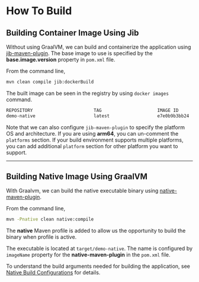 # How To Build

## Building Container Image Using Jib

Without using GraalVM, we can build and containerize the application using [jib-maven-plugin](https://github.com/GoogleContainerTools/jib/tree/master/jib-maven-plugin).
The base image to use is specified by the **base.image.version** property in `pom.xml` file.

From the command line,

```bash
mvn clean compile jib:dockerBuild
```

The built image can be seen in the registry by using `docker images` command.

```bash
REPOSITORY                       TAG                     IMAGE ID       CREATED          SIZE
demo-native                      latest                  e7e0b9b3bb24   7 seconds ago    297MB
```

Note that we can also configure `jib-maven-plugin` to specify the platform OS and architecture. If you are using **arm64**, you can un-comment the `platforms` section. If your build environment supports multiple platforms, you can add additional `platform` section for other platform you want to support.


---

## Building Native Image Using GraalVM

With Graalvm, we can build the native executable binary using [native-maven-plugin](https://graalvm.github.io/native-build-tools/latest/maven-plugin.html).

From the command line,

```bash
mvn -Pnative clean native:compile
```

The **native** Maven profile is added to allow us the opportunity to build the binary when profile is active.

The executable is located at `target/demo-native`. The name is configured by `imageName` property for the **native-maven-plugin** in the `pom.xml` file.

To understand the build arguments needed for building the application, see [Native Build Configurations](./native.md) for details.


<br>
